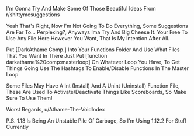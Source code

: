 I'm Gonna Try And Make Some Of Those Beautiful Ideas From r/shittymcsuggestions

Yeah That's Right, Now I'm Not Going To Do Everything, Some Suggestions Are Far To... Perplexing?, Anyways Ima Try And Big Cheese It.
Your Free To Use Any File Here However You Want, That Is My Intention After All.

Put [DarkAthame Comp.] Into Your Functions Folder And Use What Files That You Want In There 
Just Put [function darkathame%20comp:masterloop] On Whatever Loop You Have, To Get Things Going
Use The Hashtags To Enable/Disable Functions In The Master Loop

Some Files May Have A Int (Install) And A Unint (Uninstall) Function File, These Are Used To Activate/Deactivate Things Like Scoreboards, So Make Sure To Use Them!

Worst Regards,
u/Athame-The-VoidIndex

P.S. 1.13 Is Being An Unstable Pile Of Garbage, So I'm Using 1.12.2 For Stuff Currently
